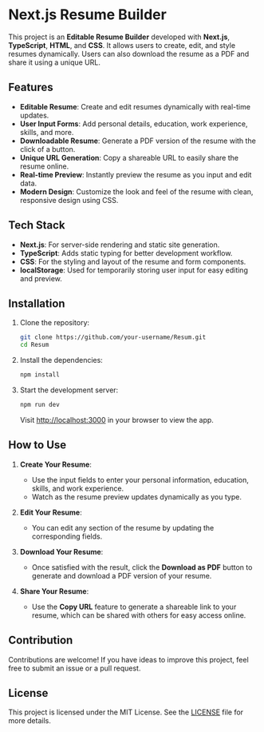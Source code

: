 

# Next.js Resume Builder

This project is an **Editable Resume Builder** developed with **Next.js**, **TypeScript**, **HTML**, and **CSS**. It allows users to create, edit, and style resumes dynamically. Users can also download the resume as a PDF and share it using a unique URL.

## Features

- **Editable Resume**: Create and edit resumes dynamically with real-time updates.
- **User Input Forms**: Add personal details, education, work experience, skills, and more.
- **Downloadable Resume**: Generate a PDF version of the resume with the click of a button.
- **Unique URL Generation**: Copy a shareable URL to easily share the resume online.
- **Real-time Preview**: Instantly preview the resume as you input and edit data.
- **Modern Design**: Customize the look and feel of the resume with clean, responsive design using CSS.

## Tech Stack

- **Next.js**: For server-side rendering and static site generation.
- **TypeScript**: Adds static typing for better development workflow.
- **CSS**: For the styling and layout of the resume and form components.
- **localStorage**: Used for temporarily storing user input for easy editing and preview.

## Installation

1. Clone the repository:

   ```bash
   git clone https://github.com/your-username/Resum.git
   cd Resum
   ```

2. Install the dependencies:

   ```bash
   npm install
   ```

3. Start the development server:

   ```bash
   npm run dev
   ```

   Visit [http://localhost:3000](http://localhost:3000) in your browser to view the app.

## How to Use

1. **Create Your Resume**:
   - Use the input fields to enter your personal information, education, skills, and work experience.
   - Watch as the resume preview updates dynamically as you type.

2. **Edit Your Resume**:
   - You can edit any section of the resume by updating the corresponding fields.

3. **Download Your Resume**:
   - Once satisfied with the result, click the **Download as PDF** button to generate and download a PDF version of your resume.

4. **Share Your Resume**:
   - Use the **Copy URL** feature to generate a shareable link to your resume, which can be shared with others for easy access online.

## Contribution

Contributions are welcome! If you have ideas to improve this project, feel free to submit an issue or a pull request.

## License

This project is licensed under the MIT License. See the [LICENSE](LICENSE) file for more details.
